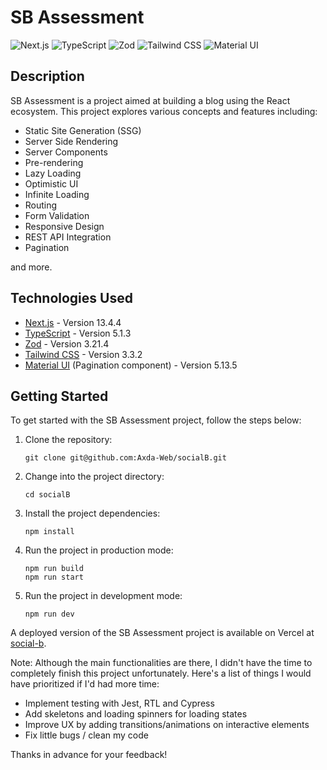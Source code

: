 # SB Assessment

![Next.js](https://img.shields.io/badge/Next.js-13.4.4-blue)
![TypeScript](https://img.shields.io/badge/TypeScript-5.1.3-blue)
![Zod](https://img.shields.io/badge/Zod-3.21.4-blue)
![Tailwind CSS](https://img.shields.io/badge/Tailwind%20CSS-3.3.2-blue)
![Material UI](https://img.shields.io/badge/Material%20UI-5.13.5-blue)

## Description

SB Assessment is a project aimed at building a blog using the React ecosystem. This project explores various concepts and features including:

- Static Site Generation (SSG)
- Server Side Rendering
- Server Components
- Pre-rendering
- Lazy Loading
- Optimistic UI
- Infinite Loading
- Routing
- Form Validation
- Responsive Design
- REST API Integration
- Pagination

and more.

## Technologies Used

- [Next.js](https://nextjs.org) - Version 13.4.4
- [TypeScript](https://www.typescriptlang.org) - Version 5.1.3
- [Zod](https://github.com/colinhacks/zod) - Version 3.21.4
- [Tailwind CSS](https://tailwindcss.com) - Version 3.3.2
- [Material UI](https://mui.com) (Pagination component) - Version 5.13.5

## Getting Started

To get started with the SB Assessment project, follow the steps below:

1. Clone the repository:

   ```shell
   git clone git@github.com:Axda-Web/socialB.git
   ```

2. Change into the project directory:

   ```shell
   cd socialB
   ```

3. Install the project dependencies:

   ```shell
   npm install
   ```

4. Run the project in production mode:

   ```shell
   npm run build
   npm run start
   ```

5. Run the project in development mode:

   ```shell
   npm run dev
   ```

A deployed version of the SB Assessment project is available on Vercel at [social-b](https://social-b.vercel.app/).

Note: Although the main functionalities are there, I didn't have the time to completely finish this project unfortunately. Here's a list of things I would have prioritized if I'd had more time:

- Implement testing with Jest, RTL and Cypress
- Add skeletons and loading spinners for loading states
- Improve UX by adding transitions/animations on interactive elements
- Fix little bugs / clean my code

Thanks in advance for your feedback!
